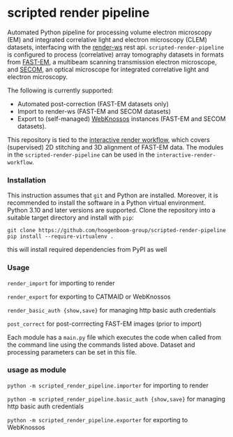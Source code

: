 # scripted render pipeline
Automated Python pipeline for processing volume electron microscopy (EM) and integrated correlative light and electron microscopy (CLEM) datasets, interfacing with the [render-ws](https://github.com/saalfeldlab/render/blob/master/docs/src/site/markdown/render-ws.md) rest api. `scripted-render-pipeline` is configured to process (correlative) array tomography datasets in formats from [FAST-EM](https://www.delmic.com/en/products/fast-imaging/fast-em), a multibeam scanning transmission electron microscope, and [SECOM](https://www.delmic.com/en/products/clem-solutions/secom), an optical microscope for integrated correlative light and electron microscopy.

The following is currently supported:
- Automated post-correction (FAST-EM datasets only)
- Import to render-ws (FAST-EM and SECOM datasets)
- Export to (self-managed) [WebKnossos](https://webknossos.org/) instances (FAST-EM and SECOM datasets).

This repository is tied to the [interactive render workflow](https://github.com/hoogenboom-group/interactive-render-workflow), which covers (supervised) 2D stitching and 3D alignment of FAST-EM data. The modules in the `scripted-render-pipeline` can be used in the `interactive-render-workflow`.

### Installation 
This instruction assumes that `git` and Python are installed. Moreover, it is recommended to install the software in a Python virtual environment. Python 3.10 and later versions are supported.
Clone the repository into a suitable target directory and install with `pip`:
```
git clone https://github.com/hoogenboom-group/scripted-render-pipeline
pip install --require-virtualenv .
```
this will install required dependencies from PyPI as well

### Usage
`render_import`  for importing to render

`render_export`  for exporting to CATMAID or WebKnossos

`render_basic_auth {show,save}`  for managing http basic auth credentials

`post_correct`  for post-corrrecting FAST-EM images (prior to import)

Each module has a `main.py` file which executes the code when called from the command line using the commands listed above. Dataset and processing parameters can be set in this file. 

### usage as module
`python -m scripted_render_pipeline.importer`  for importing to render

`python -m scripted_render_pipeline.basic_auth {show,save}`  for managing http basic auth credentials

`python -m scripted_render_pipeline.exporter` for exporting to WebKnossos
